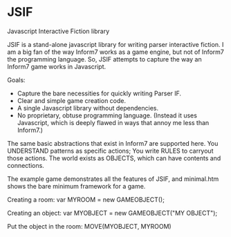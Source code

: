 # JSIF
Javascript Interactive Fiction library

JSIF is a stand-alone javascript library for writing parser interactive fiction. I am a big fan of the way Inform7 works as a game engine, but not of Inform7 the programming language. So, JSIF attempts to capture the way an Inform7 game works in Javascript.

Goals:
* Capture the bare necessities for quickly writing Parser IF.
* Clear and simple game creation code.
* A single Javascript library without dependencies.
* No proprietary, obtuse programming language. (Instead it uses Javascript, which is deeply flawed in ways that annoy me less than Inform7.)

The same basic abstractions that exist in Inform7 are supported here.
You UNDERSTAND patterns as specific actions;
You write RULES to carryout those actions.
The world exists as OBJECTS, which can have contents and connections.

The example game demonstrates all the features of JSIF, and minimal.htm shows the bare minimum framework for a game. 

Creating a room:
var MYROOM = new GAMEOBJECT();

Creating an object:
var MYOBJECT = new GAMEOBJECT("MY OBJECT");

Put the object in the room:
MOVE(MYOBJECT, MYROOM)
